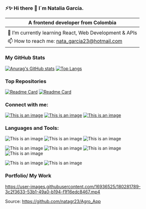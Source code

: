 ### ⚡✨ Hi there 👋 I´m Natalia García.

<!--
**natagr23/natagr23** is a ✨ _special_ ✨ repository because its `README.md` (this file) appears on your GitHub profile.

Here are some ideas to get you started:

- 🔭 I’m currently working on ...
- 🌱 I’m currently learning ...
- 👯 I’m looking to collaborate on ...
- 🤔 I’m looking for help with ...
- 💬 Ask me about ...
- 📫 How to reach me: ...
- 😄 Pronouns: ...
- ⚡ Fun fact: ...
-->


 
|  A frontend developer from Colombia |
| ----- |
|  | 
|🌱 I’m currently learning React, Web Development & APIs | 
📫 How to reach me: nata_garcia23@hotmail.com|

### My GitHub Stats
[![Anurag's GitHub stats](https://github-readme-stats.vercel.app/api?username=natagr23&show_icons=true&theme=dracula)](https://github.com/natagr23/Agro_App)
[![Top Langs](https://github-readme-stats.vercel.app/api/top-langs/?username=natagr23&layout=compact&theme=dracula)](https://github.com/anuraghazra/github-readme-stats)
### Top Repositories
[![Readme Card](https://github-readme-stats.vercel.app/api/pin/?username=natagr23&repo=Agro_App&theme=dracula)](https://github.com/natagr23/Agro_App)
[![Readme Card](https://github-readme-stats.vercel.app/api/pin/?username=natagr23&repo=React-portafolio-with-mui&theme=dracula)](https://github.com/natagr23/React-portafolio-with-mui)


### Connect with me:

[![This is an image](https://img.shields.io/badge/LinkedIn-0A66C2?style=for-the-badge&logo=linkedin&logoColor=white)](https://www.linkedin.com/in/nataliagarciarosas/)
[![This is an image](https://img.shields.io/badge/twitter-1DA1F2?style=for-the-badge&logo=twitter&logoColor=white)](https://twitter.com/natagr)
[![This is an image](https://img.shields.io/badge/researchgate-00CCBB?style=for-the-badge&logo=researchgate&logoColor=white)](https://www.researchgate.net/profile/Natalia-Garcia-18)

### Languages and Tools:

![This is an image](https://img.shields.io/badge/HTML5-E34F26?style=for-the-badge&logo=html5&logoColor=white)
![This is an image](https://img.shields.io/badge/JAVASCRIPT-F7DF1E?style=for-the-badge&logo=javascript&logoColor=white)
![This is an image](https://badges.aleen42.com/src/react.svg)

![This is an image](https://img.shields.io/badge/MUI-007FFF?style=for-the-badge&logo=mui&logoColor=white)
![This is an image](https://img.shields.io/badge/BOOTSTRAP-7952B3?style=for-the-badge&logo=bootstrap&logoColor=white)
![This is an image](https://img.shields.io/badge/TAILWIND-06B6D4?style=for-the-badge&logo=tailwind&logoColor=white)
![This is an image](https://img.shields.io/badge/CSS3-1572B6?style=for-the-badge&logo=css&logoColor=white)

![This is an image](https://img.shields.io/badge/FIREBASE-FFCA28?style=for-the-badge&logo=firebase&logoColor=white)
![This is an image](https://img.shields.io/badge/R-276DC3?style=for-the-badge&logo=r&logoColor=white)

### Portfolio/ My Work

https://user-images.githubusercontent.com/16936525/180281789-3c2f3633-53b1-49a0-b194-f1f16edc8467.mp4 

Source: https://github.com/natagr23/Agro_App
